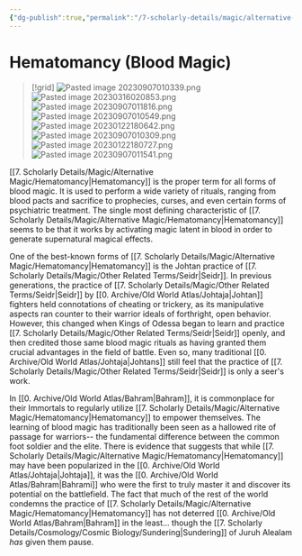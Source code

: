 ```yaml
---
{"dg-publish":true,"permalink":"/7-scholarly-details/magic/alternative-magic/hematomancy/","noteIcon":""}
---
```


# Hematomancy (Blood Magic)

>[!grid]
>![Pasted image 20230907010339.png](/img/user/x.%20Assets/Attachments/Pasted%20image%2020230907010339.png)
>![Pasted image 20230316020853.png](/img/user/x.%20Assets/Attachments/Pasted%20image%2020230316020853.png)
>![Pasted image 20230907011816.png](/img/user/x.%20Assets/Attachments/Pasted%20image%2020230907011816.png)
>![Pasted image 20230907010549.png](/img/user/x.%20Assets/Attachments/Pasted%20image%2020230907010549.png)
>![Pasted image 20230122180642.png](/img/user/x.%20Assets/Attachments/Pasted%20image%2020230122180642.png)
>![Pasted image 20230907010309.png](/img/user/x.%20Assets/Attachments/Pasted%20image%2020230907010309.png)
>![Pasted image 20230122180727.png](/img/user/x.%20Assets/Attachments/Pasted%20image%2020230122180727.png)
>![Pasted image 20230907011541.png](/img/user/x.%20Assets/Attachments/Pasted%20image%2020230907011541.png)

[[7. Scholarly Details/Magic/Alternative Magic/Hematomancy\|Hematomancy]] is the proper term for all forms of blood magic. It is used to perform a wide variety of rituals, ranging from blood pacts and sacrifice to prophecies, curses, and even certain forms of psychiatric treatment. The single most defining characteristic of [[7. Scholarly Details/Magic/Alternative Magic/Hematomancy\|Hematomancy]] seems to be that it works by activating magic latent in blood in order to generate supernatural magical effects.  

One of the best-known forms of [[7. Scholarly Details/Magic/Alternative Magic/Hematomancy\|Hematomancy]] is the Johtan practice of [[7. Scholarly Details/Magic/Other Related Terms/Seidr\|Seidr]]. In previous generations, the practice of [[7. Scholarly Details/Magic/Other Related Terms/Seidr\|Seidr]] by [[0. Archive/Old World Atlas/Johtaja\|Johtan]] fighters held connotations of cheating or trickery, as its manipulative aspects ran counter to their warrior ideals of forthright, open behavior. However, this changed when Kings of Odessa began to learn and practice [[7. Scholarly Details/Magic/Other Related Terms/Seidr\|Seidr]] openly, and then credited those same blood magic rituals as having granted them crucial advantages in the field of battle. Even so, many traditional [[0. Archive/Old World Atlas/Johtaja\|Johtans]] still feel that the practice of [[7. Scholarly Details/Magic/Other Related Terms/Seidr\|Seidr]] is only a seer's work. 

In [[0. Archive/Old World Atlas/Bahram\|Bahram]], it is commonplace for their Immortals to regularly utilize [[7. Scholarly Details/Magic/Alternative Magic/Hematomancy\|Hematomancy]] to empower themselves. The learning of blood magic has traditionally been seen as a hallowed rite of passage for warriors-- the fundamental difference between the common foot soldier and the elite. There is evidence that suggests that while [[7. Scholarly Details/Magic/Alternative Magic/Hematomancy\|Hematomancy]] may have been popularized in the [[0. Archive/Old World Atlas/Johtaja\|Johtaja]], it was the [[0. Archive/Old World Atlas/Bahram\|Bahrami]] who were the first to truly master it and discover its potential on the battlefield. The fact that much of the rest of the world condemns the practice of [[7. Scholarly Details/Magic/Alternative Magic/Hematomancy\|Hematomancy]] has not deterred [[0. Archive/Old World Atlas/Bahram\|Bahram]] in the least... though the [[7. Scholarly Details/Cosmology/Cosmic Biology/Sundering\|Sundering]] of Juruh Alealam *has* given them pause.






